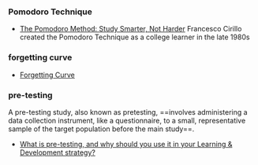 
### Pomodoro Technique

* [The Pomodoro Method: Study Smarter, Not Harder](https://www.coursera.org/articles/pomodoro-study-method)
Francesco Cirillo created the Pomodoro Technique as a college learner in the late 1980s


### forgetting curve

* [Forgetting Curve](https://en.wikipedia.org/wiki/Forgetting_curve)

### pre-testing

A pre-testing study, also known as pretesting, ==involves administering a data collection instrument, like a questionnaire, to a small, representative sample of the target population before the main study==.

* [What is pre-testing, and why should you use it in your Learning & Development strategy?](https://niftylearning.io/how-to-use-pre-testing-in-learning-and-development-strategy/)
